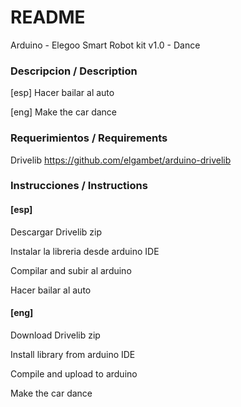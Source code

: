 # README #

Arduino - Elegoo Smart Robot kit v1.0 - Dance

### Descripcion / Description ###

[esp] Hacer bailar al auto

[eng] Make the car dance

### Requerimientos / Requirements ###

Drivelib https://github.com/elgambet/arduino-drivelib

### Instrucciones / Instructions ###

#### [esp] ####

Descargar Drivelib zip

Instalar la libreria desde arduino IDE

Compilar and subir al arduino

Hacer bailar al auto

#### [eng] ####

Download Drivelib zip

Install library from arduino IDE

Compile and upload to arduino

Make the car dance
